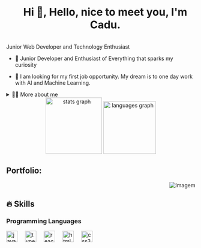 <!--título-->
<div id="user-content-toc">
  <ul align="center">
    <summary><h1 style="display: inline-block">  Hi 👋, Hello, nice to meet you, I'm Cadu.</h1></summary>
</div>

<!-- Presentation -->
<p>
  Junior Web Developer and Technology Enthusiast

  - 🌱 Junior Developer and Enthusiast of Everything that sparks my curiosity

  - 🔭 I am looking for my first job opportunity. My dream is to one day work with AI and Machine Learning.
</p>

<!-- Dropdown -->
<details>
  <summary>👨‍💻 More about me</summary>
  
- 💬 Ask me about JavaScript, TypeScript, SQL, Node.JS, .Lua, C# & React
- ⚡ Fun fact Oneye 😜
</details>

<!-- GithubStats -->
<div align="center">
  <img src="https://github-readme-stats.vercel.app/api?username=caduzDev&hide_title=false&hide_rank=false&show_icons=true&include_all_commits=true&count_private=true&disable_animations=false&theme=github_dark&locale=en&hide_border=false" height="150" alt="stats graph"  />
  <img src="https://github-readme-stats.vercel.app/api/top-langs?username=caduzDev&locale=en&hide_title=false&layout=compact&card_width=320&langs_count=5&theme=github_dark&hide_border=false" height="140" alt="languages graph"  />
</div>

<!-- Portfolio -->
## Portfolio:

<!-- GIF -->
<p align="right">
  <img align="center" src="https://github.com/VariableBee/VariableBee/assets/77739311/4e9f41af-6b57-49a7-b15a-74322e96b4d7" alt="Imagem">
</p>

## 🔥 Skills
<!-- Skills: Programming Languages -->
  <div style="flex-basis: 48%;">
    <h3>Programming Languages</h3>
    <img src="https://cdn.jsdelivr.net/gh/devicons/devicon/icons/javascript/javascript-original.svg" height="30" alt="javascript logo"  />
  <img width="12" />
  <img src="https://cdn.jsdelivr.net/gh/devicons/devicon/icons/typescript/typescript-original.svg" height="30" alt="typescript logo"  />
  <img width="12" />
  <img src="https://cdn.jsdelivr.net/gh/devicons/devicon/icons/react/react-original.svg" height="30" alt="react logo"  />
  <img width="12" />
  <img src="https://cdn.jsdelivr.net/gh/devicons/devicon/icons/html5/html5-original.svg" height="30" alt="html5 logo"  />
  <img width="12" />
  <img src="https://cdn.jsdelivr.net/gh/devicons/devicon/icons/css3/css3-original.svg" height="30" alt="css3 logo"  />
  <img width="12" />
  </div>
